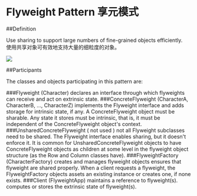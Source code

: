 # Flyweight Pattern 享元模式
##Definition

Use sharing to support large numbers of fine-grained objects efficiently.
<br>使用共享对象可有效地支持大量的细粒度的对象。

![](https://github.com/QianMo/Unity-Design-Pattern/blob/master/UML_Picture/flyweight.gif)


##Participants

The classes and objects participating in this pattern are:

###Flyweight   (Character)
declares an interface through which flyweights can receive and act on extrinsic state.
###ConcreteFlyweight   (CharacterA, CharacterB, ..., CharacterZ)
implements the Flyweight interface and adds storage for intrinsic state, if any. A ConcreteFlyweight object must be sharable. Any state it stores must be intrinsic, that is, it must be independent of the ConcreteFlyweight object's context.
###UnsharedConcreteFlyweight   ( not used )
not all Flyweight subclasses need to be shared. The Flyweight interface enables sharing, but it doesn't enforce it. It is common for UnsharedConcreteFlyweight objects to have ConcreteFlyweight objects as children at some level in the flyweight object structure (as the Row and Column classes have).
###FlyweightFactory   (CharacterFactory)
creates and manages flyweight objects
ensures that flyweight are shared properly. When a client requests a flyweight, the FlyweightFactory objects assets an existing instance or creates one, if none exists.
###Client   (FlyweightApp)
maintains a reference to flyweight(s).
computes or stores the extrinsic state of flyweight(s).

